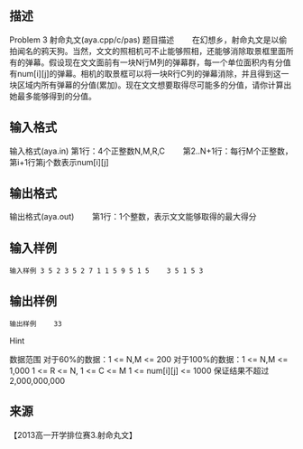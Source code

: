 ## 描述

Problem 3 射命丸文(aya.cpp/c/pas) 题目描述 　　在幻想乡，射命丸文是以偷拍闻名的鸦天狗。当然，文文的照相机可不止能够照相，还能够消除取景框里面所有的弹幕。假设现在文文面前有一块N行M列的弹幕群，每一个单位面积内有分值有num[i][j]的弹幕。相机的取景框可以将一块R行C列的弹幕消除，并且得到这一块区域内所有弹幕的分值(累加)。现在文文想要取得尽可能多的分值，请你计算出她最多能够得到的分值。

## 输入格式

输入格式(aya.in) 第1行：4个正整数N,M,R,C 　　第2..N+1行：每行M个正整数，第i+1行第j个数表示num[i][j]

## 输出格式

输出格式(aya.out) 　　第1行：1个整数，表示文文能够取得的最大得分

## 输入样例

```plaintext
输入样例 3 5 2 3 5 2 7 1 1 5 9 5 1 5 　　3 5 1 5 3
```

## 输出样例

```plaintext
输出样例 　　33
```

Hint

数据范围 对于60%的数据：1 <= N,M <= 200 对于100%的数据：1 <= N,M <= 1,000 1 <= R <= N, 1 <= C <= M 1 <= num[i][j] <= 1000 保证结果不超过2,000,000,000

## 来源

【2013高一开学排位赛3.射命丸文】

